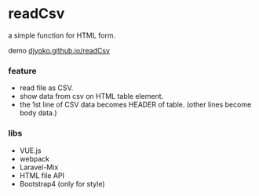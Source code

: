# readCsv

a simple function for HTML form.

demo <a href="https://djyoko.github.io/readCsv/" target="_blank">djyoko.github.io/readCsv</a>

### feature

- read file as CSV.
- show data from csv on HTML table element.
- the 1st line of CSV data becomes HEADER of table. (other lines become body data.)

### libs

- VUE.js
- webpack
- Laravel-Mix
- HTML file API
- Bootstrap4 (only for style)
